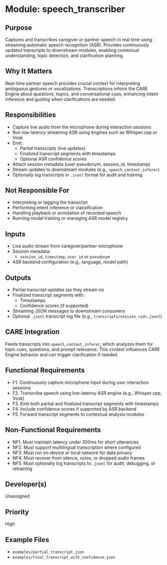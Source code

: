 # Module: speech_transcriber

## Purpose
Captures and transcribes caregiver or partner speech in real time using streaming automatic speech recognition (ASR). Provides continuously updated transcripts to downstream modules, enabling contextual understanding, topic detection, and clarification planning.

## Why It Matters
Real-time partner speech provides crucial context for interpreting ambiguous gestures or vocalizations. Transcriptions inform the CARE Engine about questions, topics, and conversational cues, enhancing intent inference and guiding when clarifications are needed.

## Responsibilities
- Capture live audio from the microphone during interaction sessions
- Run low-latency streaming ASR using engines such as Whisper.cpp or Vosk
- Emit:
  - Partial transcripts (live updates)
  - Finalized transcript segments with timestamps
  - Optional ASR confidence scores
- Attach session metadata (user pseudonym, session_id, timestamp)
- Stream updates to downstream modules (e.g., `speech_context_inferer`)
- Optionally log transcripts in `.jsonl` format for audit and training

## Not Responsible For
- Interpreting or tagging the transcript
- Performing intent inference or classification
- Handling playback or annotation of recorded speech
- Running model training or managing ASR model registry

## Inputs
- Live audio stream from caregiver/partner microphone
- Session metadata:
  - `session_id`, `timestamp`, `user_id` or `pseudonym`
- ASR backend configuration (e.g., language, model path)

## Outputs
- Partial transcript updates (as they stream in)
- Finalized transcript segments with:
  - Timestamps
  - Confidence scores (if supported)
- Streaming JSON messages to downstream consumers
- Optional `.jsonl` transcript log file (e.g., `transcripts/session_<id>.jsonl`)

## CARE Integration
Feeds transcripts into `speech_context_inferer`, which analyzes them for topic cues, questions, and prompt relevance. This context influences CARE Engine behavior and can trigger clarification if needed.

## Functional Requirements
- F1. Continuously capture microphone input during user interaction sessions
- F2. Transcribe speech using low-latency ASR engine (e.g., Whisper.cpp, Vosk)
- F3. Emit both partial and finalized transcript segments with timestamps
- F4. Include confidence scores if supported by ASR backend
- F5. Forward transcript segments to contextual analysis modules

## Non-Functional Requirements
- NF1. Must maintain latency under 300ms for short utterances
- NF2. Must support multilingual transcription where configured
- NF3. Must run on-device or local network for data privacy
- NF4. Must recover from silence, noise, or dropped audio frames
- NF5. Must optionally log transcripts to `.jsonl` for audit, debugging, or retraining

## Developer(s)
Unassigned

## Priority
High

## Example Files
- `examples/partial_transcript.json`
- `examples/final_transcript_with_confidence.json`
